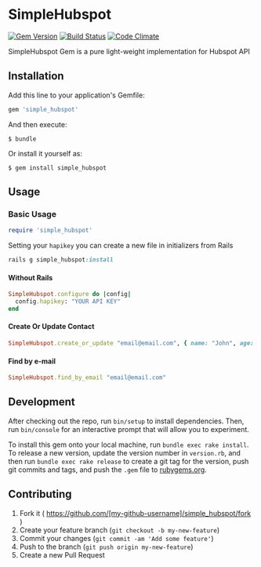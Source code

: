 # SimpleHubspot
[![Gem Version](https://badge.fury.io/rb/simple_hubspot.svg)](https://badge.fury.io/rb/simple_hubspot) [![Build Status](https://travis-ci.org/brenooliveira/simple_hubspot.svg?branch=master)](https://travis-ci.org/brenooliveira/simple_hubspot) [![Code Climate](https://codeclimate.com/github/brenooliveira/simple_hubspot/badges/gpa.svg)](https://codeclimate.com/github/brenooliveira/simple_hubspot)

SimpleHubspot Gem is a pure light-weight implementation for Hubspot API

## Installation

Add this line to your application's Gemfile:

```ruby
gem 'simple_hubspot'
```

And then execute:

    $ bundle

Or install it yourself as:

    $ gem install simple_hubspot

## Usage

### Basic Usage

```ruby
require 'simple_hubspot'
```

Setting your `hapikey` you can create a new file in initializers from Rails

```ruby
rails g simple_hubspot:install
```

#### Without Rails

```ruby
SimpleHubspot.configure do |config|
  config.hapikey: "YOUR API KEY"
end
```

#### Create Or Update Contact

```ruby
SimpleHubspot.create_or_update "email@email.com", { name: "John", age: 14, country: 'BRAZIL' }
```

#### Find by e-mail
```ruby
SimpleHubspot.find_by_email "email@email.com"
```

## Development

After checking out the repo, run `bin/setup` to install dependencies. Then, run `bin/console` for an interactive prompt that will allow you to experiment.

To install this gem onto your local machine, run `bundle exec rake install`. To release a new version, update the version number in `version.rb`, and then run `bundle exec rake release` to create a git tag for the version, push git commits and tags, and push the `.gem` file to [rubygems.org](https://rubygems.org).

## Contributing

1. Fork it ( https://github.com/[my-github-username]/simple_hubspot/fork )
2. Create your feature branch (`git checkout -b my-new-feature`)
3. Commit your changes (`git commit -am 'Add some feature'`)
4. Push to the branch (`git push origin my-new-feature`)
5. Create a new Pull Request
